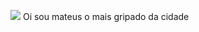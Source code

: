 ![](https://media.tenor.com/gLDPo1YaQpgAAAAM/mankini-borat.gif)
Oi sou mateus o mais gripado da cidade
